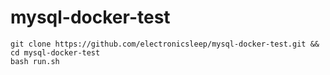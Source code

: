 # mysql-docker-test

```
git clone https://github.com/electronicsleep/mysql-docker-test.git && cd mysql-docker-test
bash run.sh
```
